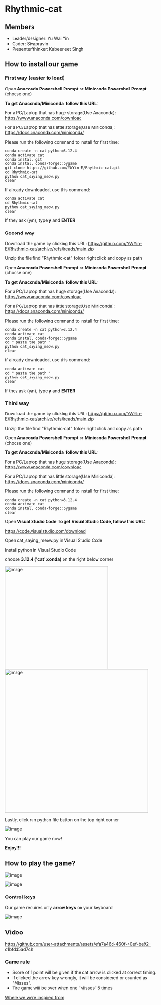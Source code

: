 # Rhythmic-cat

## Members
- Leader/designer: Yu Wai Yin
- Coder: Sivapravin
- Presenter/thinker: Kabeerjeet Singh

## How to install our game

### First way (easier to load)


Open **Anaconda Powershell Prompt** or **Miniconda Powershell Prompt** (choose one)

__To get Anaconda/Miniconda, follow this URL:__

For a PC/Laptop that has huge storage(Use Anaconda): https://www.anaconda.com/download

For a PC/Laptop that has little storage(Use Miniconda): https://docs.anaconda.com/miniconda/





Please run the following command to install for first time:
```
conda create -n cat python=3.12.4
conda activate cat
conda install git
conda install conda-forge::pygame
git clone https://github.com/YWYin-E/Rhythmic-cat.git
cd Rhythmic-cat
python cat_saying_meow.py
clear
```

If already downloaded, use this command:
```
conda activate cat
cd Rhythmic-cat
python cat_saying_meow.py
clear
```

If they ask (y/n), type **y** and **ENTER**





### Second way

Download the game by clicking this URL:
https://github.com/YWYin-E/Rhythmic-cat/archive/refs/heads/main.zip



Unzip the file
find "Rhythmic-cat" folder
right click and copy as path




Open **Anaconda Powershell Prompt** or **Miniconda Powershell Prompt** (choose one)

__To get Anaconda/Miniconda, follow this URL:__

For a PC/Laptop that has huge storage(Use Anaconda): https://www.anaconda.com/download

For a PC/Laptop that has little storage(Use Miniconda): https://docs.anaconda.com/miniconda/





Please run the following command to install for first time:
```
conda create -n cat python=3.12.4
conda activate cat
conda install conda-forge::pygame
cd " paste the path "
python cat_saying_meow.py
clear
```

If already downloaded, use this command:
```
conda activate cat
cd " paste the path "
python cat_saying_meow.py
clear
```
If they ask (y/n), type **y** and **ENTER**


### Third way

Download the game by clicking this URL:
https://github.com/YWYin-E/Rhythmic-cat/archive/refs/heads/main.zip



Unzip the file
find "Rhythmic-cat" folder
right click and copy as path




Open **Anaconda Powershell Prompt** or **Miniconda Powershell Prompt** (choose one)

__To get Anaconda/Miniconda, follow this URL:__

For a PC/Laptop that has huge storage(Use Anaconda): https://www.anaconda.com/download

For a PC/Laptop that has little storage(Use Miniconda): https://docs.anaconda.com/miniconda/





Please run the following command to install for first time:
```
conda create -n cat python=3.12.4
conda activate cat
conda install conda-forge::pygame
clear
```


Open **Visual Studio Code**
__To get Visual Studio Code, follow this URL:__

https://code.visualstudio.com/download



Open cat_saying_meow.py in Visual Studio Code



Install python in Visual Studio Code



choose **3.12.4 ('cat':conda)** on the right below corner 



<img width="339" alt="image" src="https://github.com/user-attachments/assets/ced53be9-8a87-4c1b-8c28-35418d4cf235">



<img width="472" alt="image" src="https://github.com/user-attachments/assets/5cab8533-32af-4232-8d3d-06a8ea8a8eb4">



Lastly, click run python file button on the top right corner



![image](https://github.com/user-attachments/assets/555722f9-3553-44a8-94ef-da04af84dba4)




You can play our game now!

**Enjoy!!!**


## How to play the game?

![image](https://github.com/user-attachments/assets/5cd4a7f8-0f57-4b32-8c21-a83df67d1827)



![image](https://github.com/user-attachments/assets/e6e0a7f1-99d6-4901-8f95-75310b5aa470)




### Control keys
Our game requires only **arrow keys** on your keyboard.


![image](https://github.com/user-attachments/assets/71cb1da6-bf41-46ee-945c-dc61efc7c8c4)



## Video




https://github.com/user-attachments/assets/efa7a46d-460f-40ef-be92-c1bfdd5ad7c8




### Game rule
- Score of 1 point will be given if the cat arrow is clicked at correct timing.
- If clicked the arrow key wrongly, it will be considered or counted as "Misses".
- The game will be over when one "Misses" 5 times. 

[Where we were inspired from](https://legiongames.itch.io/rhythm-arrows)

